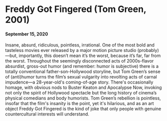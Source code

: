 # Freddy Got Fingered (Tom Green, 2001)
#### September 15, 2020
Insane, absurd, ridiculous, pointless, irrational. One of the most bold and tasteless movies ever released by a major motion picture studio (probably)—but, importantly, this doesn’t mean it’s the worst, because it’s far, far from the worst. Throughout the seemingly disconnected acts of 2000s-flavor absurdist, gross-out humor (and remember: humor is subjective) there is a totally conventional father-son-Hollywood storyline, but Tom Green’s sense of (anti)humor turns the film’s sexual vulgarity into revolting acts of carnal impudence—a 28-year-old's coming-of-age story. There's occasionally homage, with obvious nods to Buster Keaton and Apocalypse Now, invoking not only the spirit of Hollywood spectacle but the long history of cinema’s physical comedians and body humorists. Tom Green’s rebellion is pointless, insofar that the film's insanity is the point, yet it's hilarious, and as an art object Freddy Got Fingered is the kind of joke that only people with genuine countercultural interests will understand.